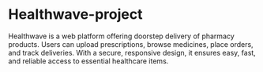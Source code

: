 # Healthwave-project
Healthwave is a web platform offering doorstep delivery of pharmacy products. Users can upload prescriptions, browse medicines, place orders, and track deliveries. With a secure, responsive design, it ensures easy, fast, and reliable access to essential healthcare items.
